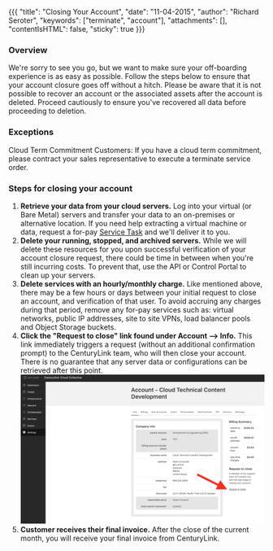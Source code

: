 {{{
  "title": "Closing Your Account",
  "date": "11-04-2015",
  "author": "Richard Seroter",
  "keywords": ["terminate", "account"],
  "attachments": [],
  "contentIsHTML": false,
  "sticky": true
}}}

### Overview

We're sorry to see you go, but we want to make sure your off-boarding experience is as easy as possible. Follow the steps below to ensure that your account closure goes off without a hitch.  Please be aware that it is not possible to recover an account or the associated assets after the account is deleted.  Proceed cautiously to ensure you've recovered all data before proceeding to deletion.

### Exceptions

Cloud Term Commitment Customers: If you have a cloud term commitment, please contract your sales representative to execute a terminate service order.

### Steps for closing your account

1. __Retrieve your data from your cloud servers.__ Log into your virtual (or Bare Metal) servers and transfer your data to an on-premises or alternative location. If you need help extracting a virtual machine or data, request a for-pay [Service Task](https://www.ctl.io/service-tasks/) and we'll deliver it to you.
2. __Delete your running, stopped, and archived servers.__ While we will delete these resources for you upon successful verification of your account closure request, there could be time in between when you're still incurring costs. To prevent that, use the API or Control Portal to clean up your servers.
3. __Delete services with an hourly/monthly charge.__ Like mentioned above, there may be a few hours or days between your initial request to close an account, and verification of that user. To avoid accruing any charges during that period, remove any for-pay services such as: virtual networks, public IP addresses, site to site VPNs, load balancer pools and Object Storage buckets.
4. __Click the "Request to close" link found under Account --> Info.__ This link immediately triggers a request (without an additional confirmation prompt) to the CenturyLink team, who will then close your account.  There is no guarantee that any server data or configurations can be retrieved after this point.
![Close account](../images/close-your-account.png)  
5. __Customer receives their final invoice.__ After the close of the current month, you will receive your final invoice from CenturyLink.
